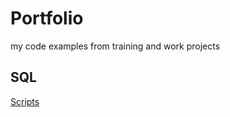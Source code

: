 # Portfolio
my code examples from training and work projects
## SQL
[Scripts](https://github.com/bukreevai/portfolio/tree/main/SQL/readme.md)

